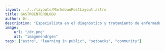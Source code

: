 ```yaml
---
layout: ../../layouts/MarkdownPostLayout.astro
title: GASTROENTERÓLOGO
author: Dr.
description: "Especialista en el diagnóstico y tratamiento de enfermedades del sistema digestivo, como gastritis, colitis y reflujo. Realiza pruebas y prescribe tratamientos para mejorar la salud gastrointestinal."
image:
    url: "/dr.png"
    alt: "imagenendrgen"
tags: ["astro", "learning in public", "setbacks", "community"]
---
```

